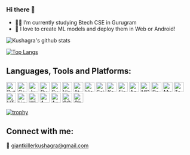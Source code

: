 ### Hi there 👋

- 👨‍💻 I’m currently studying Btech CSE in Gurugram
- 🎨 I love to create ML models and deploy them in Web or Android!

![Kushagra's github stats](https://github-readme-stats.vercel.app/api?username=kushagra-18&show_icons=true&theme=tokyonight)

[![Top Langs](https://github-readme-stats.vercel.app/api/top-langs/?username=kushagra-18&layout=compact&theme=tokyonight)](https://github.com/anuraghazra/github-readme-stats)

## Languages, Tools and Platforms:
[<img alt="Python" width="26px" src="https://simpleicons.org/icons/python.svg" />][python]
[<img alt="C++" width="26px" src="https://simpleicons.org/icons/cplusplus.svg" />][c++]
[<img alt="Jupyter" width="26px" src="https://simpleicons.org/icons/jupyter.svg" />][jupyter]
[<img alt="PyCharm" width="26px" src="https://simpleicons.org/icons/pycharm.svg" />][pycharm]
[<img alt="SublimeText" width="26px" src="https://simpleicons.org/icons/sublimetext.svg" />][sublime]
[<img alt="VirtualAtom" width="26px" src="https://simpleicons.org/icons/virtualbox.svg" />][VirtualBox]
[<img alt="Atom" width="26px" src="https://simpleicons.org/icons/atom.svg" />][atom]
[<img alt="Visual Studio Code" width="26px" src="https://simpleicons.org/icons/visualstudiocode.svg" />][vscode]
[<img alt="Scikit-Learn" width="26px" src="https://simpleicons.org/icons/scikit-learn.svg" />][scikit-learn]
[<img alt="Keras" width="26px" src="https://simpleicons.org/icons/keras.svg" />][keras]
[<img alt="Firebase" width="26px" src="https://simpleicons.org/icons/firebase.svg" />][Firebase]
[<img alt="Android-Studio" width="26px" src="https://simpleicons.org/icons/androidstudio.svg" />][Android-Studio]
[<img alt="MSSQL" width="26px" src="https://simpleicons.org/icons/microsoftsqlserver.svg" />][mssql]
[<img alt="Postgresql" width="26px" src="https://simpleicons.org/icons/postgresql.svg" />][psql]
[<img alt="MySQL" width="26px" src="https://simpleicons.org/icons/mysql.svg" />][mysql]
[<img alt="Tableau" width="26px" src="https://simpleicons.org/icons/tableau.svg" />][tableau]
[<img alt="HTML5" width="26px" src="https://simpleicons.org/icons/html5.svg" />][html]
[<img alt="Linux" width="26px" src="https://simpleicons.org/icons/linux.svg" />][linux]
[<img alt="Windows" width="26px" src="https://simpleicons.org/icons/windows.svg" />][windows]
[<img alt="AWS" width="26px" src="https://simpleicons.org/icons/amazonaws.svg" />][aws]
[<img alt="Android" width="26px" src="https://simpleicons.org/icons/android.svg" />][Android]
[<img alt="GCP" width="26px" src="https://simpleicons.org/icons/googlecloud.svg" />][gcp]
[<img alt="GitHub" width="26px" src="https://simpleicons.org/icons/github.svg" />][github]


[![trophy](https://github-profile-trophy.vercel.app/?username=kushagra-18&theme=darkhub)](https://github.com/ryo-ma/github-profile-trophy)


## Connect with me:

:email: giantkillerkushagra@gmail.com<br>


<br />
<br />


[python]: https://www.python.org/
[c++]: https://www.cplusplus.com/
[jupyter]: https://jupyter.org/
[pycharm]: https://www.jetbrains.com/pycharm/
[vscode]: https://code.visualstudio.com/
[sublime]: https://www.sublimetext.com/3
[VirtualBox]: https://www.virtualbox.org/
[atom]: https://atom.io/
[tableau]:https://www.tableau.com/
[scikit-learn]: https://scikit-learn.org/
[keras]: https://keras.io/
[Android-Studio]:https://developer.android.com/
[Android]:https://developer.android.com/
[Firebase]:https://firebase.google.com/
[mssql]: https://www.microsoft.com/en-us/sql-server
[mysql]: https://www.mysql.com/
[psql]: https://www.postgresql.org/
[html]: https://html.com/
[aws]: https://aws.amazon.com/
[gcp]: https://cloud.google.com/compute
[azure]: https://azure.microsoft.com/en-in/
[linux]: https://www.linux.org/
[windows]: https://www.microsoft.com/
[github]: https://github.com/amansingh9097/


<!--
**kushagra-18/kushagra-18** is a ✨ _special_ ✨ repository because its `README.md` (this file) appears on your GitHub profile.

Here are some ideas to get you started:

- 🔭 I’m currently working on ...
- 🌱 I’m currently learning ...
- 👯 I’m looking to collaborate on ...
- 🤔 I’m looking for help with ...
- 💬 Ask me about ...
- 📫 How to reach me: ...
- 😄 Pronouns: ...
- ⚡ Fun fact: ...
-->
